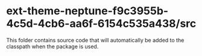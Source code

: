 # ext-theme-neptune-f9c3955b-4c5d-4cb6-aa6f-6154c535a438/src

This folder contains source code that will automatically be added to the classpath when
the package is used.
